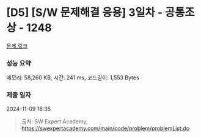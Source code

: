 # [D5] [S/W 문제해결 응용] 3일차 - 공통조상 - 1248 

[문제 링크](https://swexpertacademy.com/main/code/problem/problemDetail.do?contestProbId=AV15PTkqAPYCFAYD) 

### 성능 요약

메모리: 58,260 KB, 시간: 241 ms, 코드길이: 1,553 Bytes

### 제출 일자

2024-11-09 16:35



> 출처: SW Expert Academy, https://swexpertacademy.com/main/code/problem/problemList.do